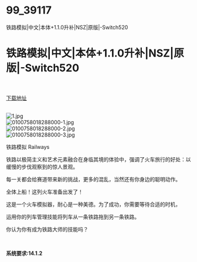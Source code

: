 # 99_39117
铁路模拟|中文|本体+1.1.0升补|NSZ|原版|-Switch520
# 铁路模拟|中文|本体+1.1.0升补|NSZ|原版|-Switch520
 <br/></br>
[下载地址](https://www.switch520.cc/article/39117 "下载地址")
<br/></br>

<p><img title="1.jpg" src="https://www.switch520.cc/muke_img/2022_07_23_b8488b98b886f.jpg" alt="1.jpg"><br>
<img title="0100758018288000-1.jpg" src="https://www.switch520.cc/muke_img/2022_07_23_524802053d07b.jpg" alt="0100758018288000-1.jpg"><br>
<img title="0100758018288000-2.jpg" src="https://www.switch520.cc/muke_img/2022_07_23_aebf0b5d849a3.jpg" alt="0100758018288000-2.jpg"><br>
<img title="0100758018288000-3.jpg" src="https://www.switch520.cc/muke_img/2022_07_23_ebe56b4cdb77c.jpg" alt="0100758018288000-3.jpg"></p>
<p>铁路模拟 Railways</p>
<p>铁路以极简主义和艺术元素融合在身临其境的体验中，强调了火车旅行的好处：以缓慢的步伐观察到的惊人景观。</p>
<p>每一关都会给赛道带来新的挑战，更多的混乱，当然还有你身边的聪明动作。</p>
<p>全体上船！这列火车准备出发了！</p>
<p>这是一个火车模拟器，耐心是一种美德。为了成功，你需要等待合适的时机，</p>
<p>运用你的列车管理技能将列车从一条铁路拖到另一条铁路。</p>
<p>你认为你有成为铁路大师的技能吗？</p>
<p>&nbsp;</p>
<p><strong>系统要求:14.1.2</strong></p>


